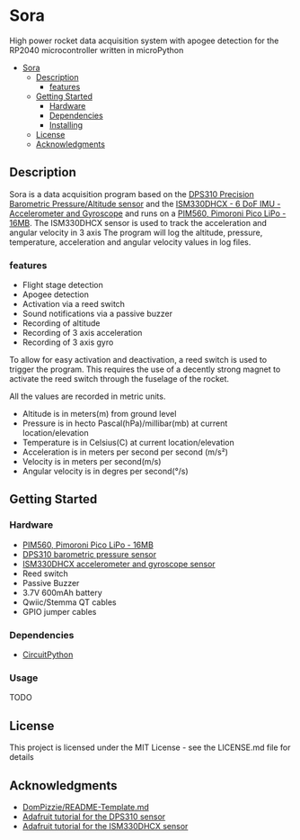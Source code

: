 # Sora

High power rocket data acquisition system with apogee detection for the RP2040 microcontroller written in microPython

- [Sora](#sora)
  - [Description](#description)
    - [features](#features)
  - [Getting Started](#getting-started)
    - [Hardware](#hardware)
    - [Dependencies](#dependencies)
    - [Installing](#installing)
  - [License](#license)
  - [Acknowledgments](#acknowledgments)

## Description

Sora is a data acquisition program based on the [DPS310 Precision Barometric Pressure/Altitude sensor](https://www.adafruit.com/product/4494) and the [ISM330DHCX - 6 DoF IMU - Accelerometer and Gyroscope](https://www.adafruit.com/product/4502) and runs on a [PIM560, Pimoroni Pico LiPo - 16MB](https://shop.pimoroni.com/products/pimoroni-pico-lipo?variant=39335427080275).
The ISM330DHCX sensor is used to track the acceleration and angular velocity in 3 axis
The program will log the altitude, pressure, temperature, acceleration and angular velocity values in log files.

### features

- Flight stage detection
- Apogee detection
- Activation via a reed switch
- Sound notifications via a passive buzzer
- Recording of altitude
- Recording of 3 axis acceleration
- Recording of 3 axis gyro

To allow for easy activation and deactivation, a reed switch is used to trigger the program. This requires the use of a decently strong magnet to activate the reed switch through the fuselage of the rocket.

All the values are recorded in metric units.

- Altitude is in meters(m) from ground level
- Pressure is in hecto Pascal(hPa)/millibar(mb) at current location/elevation
- Temperature is in Celsius(C) at current location/elevation
- Acceleration is in meters per second per second (m/s²)
- Velocity is in meters per second(m/s)
- Angular velocity is in degres per second(°/s)

## Getting Started

### Hardware

- [PIM560, Pimoroni Pico LiPo - 16MB](https://shop.pimoroni.com/products/pimoroni-pico-lipo?variant=39335427080275)
- [DPS310 barometric pressure sensor](https://www.adafruit.com/product/4494) 
- [ISM330DHCX accelerometer and gyroscope sensor](https://www.adafruit.com/product/4502)
- Reed switch
- Passive Buzzer
- 3.7V 600mAh battery
- Qwiic/Stemma QT cables
- GPIO jumper cables

### Dependencies

- [CircuitPython](https://learn.adafruit.com/welcome-to-circuitpython/installing-circuitpython)

### Usage

TODO

## License

This project is licensed under the MIT License - see the LICENSE.md file for details

## Acknowledgments

- [DomPizzie/README-Template.md](https://gist.github.com/DomPizzie/7a5ff55ffa9081f2de27c315f5018afc)
- [Adafruit tutorial for the DPS310 sensor](https://learn.adafruit.com/adafruit-dps310-precision-barometric-pressure-sensor/python-circuitpython)
- [Adafruit tutorial for the ISM330DHCX sensor](https://learn.adafruit.com/lsm6dsox-and-ism330dhc-6-dof-imu/)
